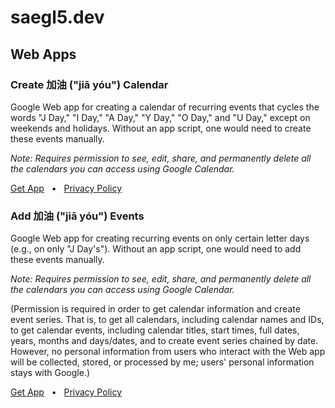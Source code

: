 # saegl5.dev

## Web Apps

### Create 加油 ("jiā yóu") Calendar

Google Web app for creating a calendar of recurring events that cycles the words "J Day," "I Day," "A Day," "Y Day," "O Day," and "U Day," except on weekends and holidays. Without an app script, one would need to create these events manually.

*Note: Requires permission to see, edit, share, and permanently delete all the calendars you can access using Google Calendar.*

[Get App](https://github.com/saegl5/jiayou_create_calendar) &nbsp; &#x2022; &nbsp; [Privacy Policy](./jiayou_create_calendar/privacy_policy.html)

### Add 加油 ("jiā yóu") Events

Google Web app for creating recurring events on only certain letter days (e.g., on only "J Day's"). Without an app script, one would need to add these events manually.

*Note: Requires permission to see, edit, share, and permanently delete all the calendars you can access using Google Calendar.* 

(Permission is required in order to get calendar information and create event series. That is, to get all calendars, including calendar names and IDs, to get calendar events, including calendar titles, start times, full dates, years, months and days/dates, and to create event series chained by date. However, no personal information from users who interact with the Web app will be collected, stored, or processed by me; users' personal information stays with Google.)

[Get App](https://github.com/saegl5/jiayou_add_events) &nbsp; &#x2022; &nbsp; [Privacy Policy](./jiayou_add_events/privacy_policy.html)
